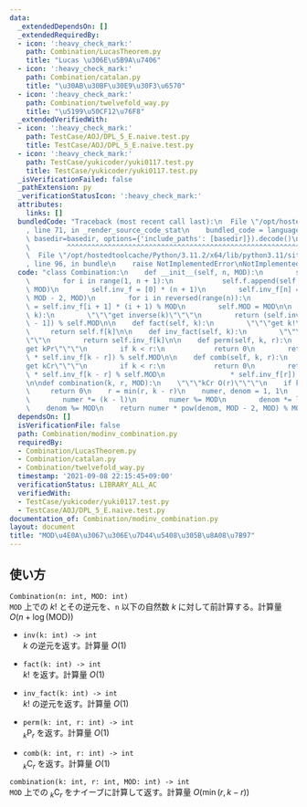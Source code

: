 ```yaml
---
data:
  _extendedDependsOn: []
  _extendedRequiredBy:
  - icon: ':heavy_check_mark:'
    path: Combination/LucasTheorem.py
    title: "Lucas \u306E\u5B9A\u7406"
  - icon: ':heavy_check_mark:'
    path: Combination/catalan.py
    title: "\u30AB\u30BF\u30E9\u30F3\u6570"
  - icon: ':heavy_check_mark:'
    path: Combination/twelvefold_way.py
    title: "\u5199\u50CF12\u76F8"
  _extendedVerifiedWith:
  - icon: ':heavy_check_mark:'
    path: TestCase/AOJ/DPL_5_E.naive.test.py
    title: TestCase/AOJ/DPL_5_E.naive.test.py
  - icon: ':heavy_check_mark:'
    path: TestCase/yukicoder/yuki0117.test.py
    title: TestCase/yukicoder/yuki0117.test.py
  _isVerificationFailed: false
  _pathExtension: py
  _verificationStatusIcon: ':heavy_check_mark:'
  attributes:
    links: []
  bundledCode: "Traceback (most recent call last):\n  File \"/opt/hostedtoolcache/Python/3.11.2/x64/lib/python3.11/site-packages/onlinejudge_verify/documentation/build.py\"\
    , line 71, in _render_source_code_stat\n    bundled_code = language.bundle(stat.path,\
    \ basedir=basedir, options={'include_paths': [basedir]}).decode()\n          \
    \         ^^^^^^^^^^^^^^^^^^^^^^^^^^^^^^^^^^^^^^^^^^^^^^^^^^^^^^^^^^^^^^^^^^^^^^^^^^^^^^^^^\n\
    \  File \"/opt/hostedtoolcache/Python/3.11.2/x64/lib/python3.11/site-packages/onlinejudge_verify/languages/python.py\"\
    , line 96, in bundle\n    raise NotImplementedError\nNotImplementedError\n"
  code: "class Combination:\n    def __init__(self, n, MOD):\n        self.f = [1]\n\
    \        for i in range(1, n + 1):\n            self.f.append(self.f[-1] * i %\
    \ MOD)\n        self.inv_f = [0] * (n + 1)\n        self.inv_f[n] = pow(self.f[n],\
    \ MOD - 2, MOD)\n        for i in reversed(range(n)):\n            self.inv_f[i]\
    \ = self.inv_f[i + 1] * (i + 1) % MOD\n        self.MOD = MOD\n\n    def inv(self,\
    \ k):\n        \"\"\"get inverse(k)\"\"\"\n        return (self.inv_f[k] * self.f[k\
    \ - 1]) % self.MOD\n\n    def fact(self, k):\n        \"\"\"get k!\"\"\"\n   \
    \     return self.f[k]\n\n    def inv_fact(self, k):\n        \"\"\"get inverse(k!)\"\
    \"\"\n        return self.inv_f[k]\n\n    def perm(self, k, r):\n        \"\"\"\
    get kPr\"\"\"\n        if k < r:\n            return 0\n        return (self.f[k]\
    \ * self.inv_f[k - r]) % self.MOD\n\n    def comb(self, k, r):\n        \"\"\"\
    get kCr\"\"\"\n        if k < r:\n            return 0\n        return (self.f[k]\
    \ * self.inv_f[k - r] % self.MOD\n                * self.inv_f[r]) % self.MOD\n\
    \n\ndef combination(k, r, MOD):\n    \"\"\"kCr O(r)\"\"\"\n    if k < r:\n   \
    \     return 0\n    r = min(r, k - r)\n    numer, denom = 1, 1\n    for l in range(r):\n\
    \        numer *= (k - l)\n        numer %= MOD\n        denom *= l + 1\n    \
    \    denom %= MOD\n    return numer * pow(denom, MOD - 2, MOD) % MOD\n"
  dependsOn: []
  isVerificationFile: false
  path: Combination/modinv_combination.py
  requiredBy:
  - Combination/LucasTheorem.py
  - Combination/catalan.py
  - Combination/twelvefold_way.py
  timestamp: '2021-09-08 22:15:45+09:00'
  verificationStatus: LIBRARY_ALL_AC
  verifiedWith:
  - TestCase/yukicoder/yuki0117.test.py
  - TestCase/AOJ/DPL_5_E.naive.test.py
documentation_of: Combination/modinv_combination.py
layout: document
title: "MOD\u4E0A\u3067\u306E\u7D44\u5408\u305B\u8A08\u7B97"
---
```

## 使い方
`Combination(n: int, MOD: int)`  
`MOD` 上での $k!$ とその逆元を、`n` 以下の自然数 $k$ に対して前計算する。計算量 $O(n + \log(\mathrm{MOD}))$

- `inv(k: int) -> int`  
$k$ の逆元を返す。計算量 $O(1)$

- `fact(k: int) -> int`  
$k!$ を返す。計算量 $O(1)$

- `inv_fact(k: int) -> int`  
$k!$ の逆元を返す。計算量 $O(1)$

- `perm(k: int, r: int) -> int`  
${}_k\mathrm{P}_r$ を返す。計算量 $O(1)$

- `comb(k: int, r: int) -> int`  
${}_k\mathrm{C}_r$ を返す。計算量 $O(1)$

`combination(k: int, r: int, MOD: int) -> int`  
`MOD` 上での ${}_k\mathrm{C}_r$ をナイーブに計算して返す。計算量 $O(\min(r, k - r))$
